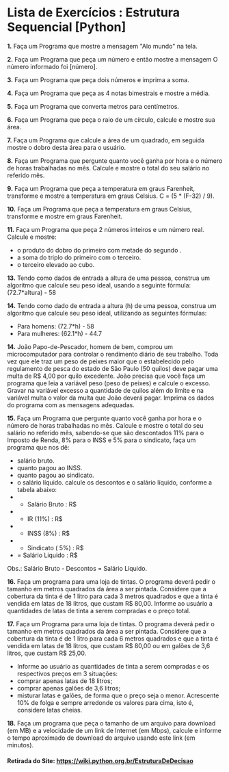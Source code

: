 # Lista de Exercícios : Estrutura Sequencial [Python]

**1.** Faça um Programa que mostre a mensagem "Alo mundo" na tela.

**2.** Faça um Programa que peça um número e então mostre a mensagem O número informado foi [número].

**3.** Faça um Programa que peça dois números e imprima a soma.

**4.** Faça um Programa que peça as 4 notas bimestrais e mostre a média.

**5.** Faça um Programa que converta metros para centímetros.

**6.** Faça um Programa que peça o raio de um círculo, calcule e mostre sua área.

**7.** Faça um Programa que calcule a área de um quadrado, em seguida mostre o dobro desta área para o usuário.

**8.** Faça um Programa que pergunte quanto você ganha por hora e o número de horas trabalhadas no mês. Calcule e mostre o total do seu salário no referido mês.

**9.** Faça um Programa que peça a temperatura em graus Farenheit, transforme e mostre a temperatura em graus Celsius.
C = (5 * (F-32) / 9).

**10.** Faça um Programa que peça a temperatura em graus Celsius, transforme e mostre em graus Farenheit.

**11.** Faça um Programa que peça 2 números inteiros e um número real. Calcule e mostre:

* o produto do dobro do primeiro com metade do segundo .
* a soma do triplo do primeiro com o terceiro.
* o terceiro elevado ao cubo.

**13.** Tendo como dados de entrada a altura de uma pessoa, construa um algoritmo que calcule seu peso ideal, usando a seguinte fórmula: (72.7*altura) - 58

**14.** Tendo como dado de entrada a altura (h) de uma pessoa, construa um algoritmo que calcule seu peso ideal, utilizando as seguintes fórmulas:

* Para homens: (72.7*h) - 58
* Para mulheres: (62.1*h) - 44.7

**14.** João Papo-de-Pescador, homem de bem, comprou um microcomputador para controlar o rendimento diário de seu trabalho. Toda vez que ele traz um peso de peixes maior que o estabelecido pelo regulamento de pesca do estado de São Paulo (50 quilos) deve pagar uma multa de R$ 4,00 por quilo excedente. João precisa que você faça um programa que leia a variável peso (peso de peixes) e calcule o excesso. Gravar na variável excesso a quantidade de quilos além do limite e na variável multa o valor da multa que João deverá pagar. Imprima os dados do programa com as mensagens adequadas.

**15.** Faça um Programa que pergunte quanto você ganha por hora e o número de horas trabalhadas no mês. Calcule e mostre o total do seu salário no referido mês, sabendo-se que são descontados 11% para o Imposto de Renda, 8% para o INSS e 5% para o sindicato, faça um programa que nos dê:

* salário bruto.
* quanto pagou ao INSS.
* quanto pagou ao sindicato.
* o salário líquido.
calcule os descontos e o salário líquido, conforme a tabela abaixo:
* + Salário Bruto : R$
* - IR (11%) : R$
* - INSS (8%) : R$
* - Sindicato ( 5%) : R$
* = Salário Liquido : R$

Obs.: Salário Bruto - Descontos = Salário Líquido.

**16.** Faça um programa para uma loja de tintas. O programa deverá pedir o tamanho em metros quadrados da área a ser pintada. Considere que a cobertura da tinta é de 1 litro para cada 3 metros quadrados e que a tinta é vendida em latas de 18 litros, que custam R$ 80,00. Informe ao usuário a quantidades de latas de tinta a serem compradas e o preço total.

**17.** Faça um Programa para uma loja de tintas. O programa deverá pedir o tamanho em metros quadrados da área a ser pintada. Considere que a cobertura da tinta é de 1 litro para cada 6 metros quadrados e que a tinta é vendida em latas de 18 litros, que custam R$ 80,00 ou em galões de 3,6 litros, que custam R$ 25,00.

* Informe ao usuário as quantidades de tinta a serem compradas e os respectivos preços em 3 situações:
* comprar apenas latas de 18 litros;
* comprar apenas galões de 3,6 litros;
* misturar latas e galões, de forma que o preço seja o menor. Acrescente 10% de folga e sempre arredonde os valores para cima, isto é, considere latas cheias.

**18.** Faça um programa que peça o tamanho de um arquivo para download (em MB) e a velocidade de um link de Internet (em Mbps), calcule e informe o tempo aproximado de download do arquivo usando este link (em minutos).

#### Retirada do Site: https://wiki.python.org.br/EstruturaDeDecisao
